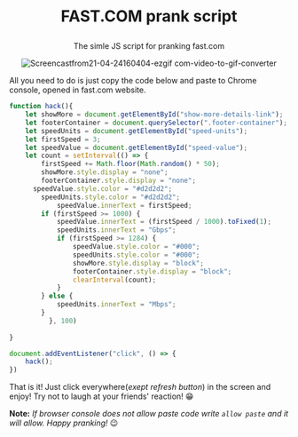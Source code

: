 # <p align="center">FAST.COM prank script</p>

<p align="center">The simle JS script for pranking fast.com</p>

<div align="center">
  
  ![Screencastfrom21-04-24160404-ezgif com-video-to-gif-converter](https://github.com/musobekmadrimov/fast.com-prank-hack-function-/assets/66286036/36ddd21e-3c10-409e-bb3f-dabfcd030828)
  
</div>




All you need to do is just copy the code below and paste to Chrome console, opened in fast.com website.

```javascript
function hack(){
    let showMore = document.getElementById("show-more-details-link");
    let footerContainer = document.querySelector(".footer-container");
    let speedUnits = document.getElementById("speed-units");
    let firstSpeed = 3;
    let speedValue = document.getElementById("speed-value");
    let count = setInterval(() => {
        firstSpeed += Math.floor(Math.random() * 50);
        showMore.style.display = "none";
        footerContainer.style.display = "none";
      speedValue.style.color = "#d2d2d2";
        speedUnits.style.color = "#d2d2d2";
            speedValue.innerText = firstSpeed;
        if (firstSpeed >= 1000) {
            speedValue.innerText = (firstSpeed / 1000).toFixed(1);
            speedUnits.innerText = "Gbps";
            if (firstSpeed >= 1284) {
                speedValue.style.color = "#000";
                speedUnits.style.color = "#000";
                showMore.style.display = "block";
                footerContainer.style.display = "block";
                clearInterval(count);
            }
        } else {
            speedUnits.innerText = "Mbps";
        } 
          }, 100)
    
}

document.addEventListener("click", () => {
    hack();
})
```
That is it! Just click everywhere(_exept refresh button_) in the screen and enjoy! Try not to laugh at your friends' reaction! 😁

**Note:** _If browser console does not allow paste code write `allow paste` and it will allow. Happy pranking!_ 😉

